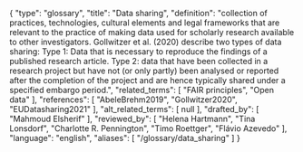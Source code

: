 {
    "type": "glossary",
    "title": "Data sharing",
    "definition": "collection of practices, technologies, cultural elements and legal frameworks that are relevant to the practice of making data used for scholarly research available to other investigators. Gollwitzer et al. (2020) describe two types of data sharing: Type 1: Data that is necessary to reproduce the findings of a published research article. Type 2: data that have been collected in a research project but have not (or only partly) been analysed or reported after the completion of the project and are hence typically shared under a specified embargo period.",
    "related_terms": [
        "FAIR principles",
        "Open data"
    ],
    "references": [
        "AbeleBrehm2019",
        "Gollwitzer2020",
        "EUDatasharing2021"
    ],
    "alt_related_terms": [
        null
    ],
    "drafted_by": [
        "Mahmoud Elsherif"
    ],
    "reviewed_by": [
        "Helena Hartmann",
        "Tina Lonsdorf",
        "Charlotte R. Pennington",
        "Timo Roettger",
        "Flávio Azevedo"
    ],
    "language": "english",
    "aliases": [
        "/glossary/data_sharing"
    ]
}